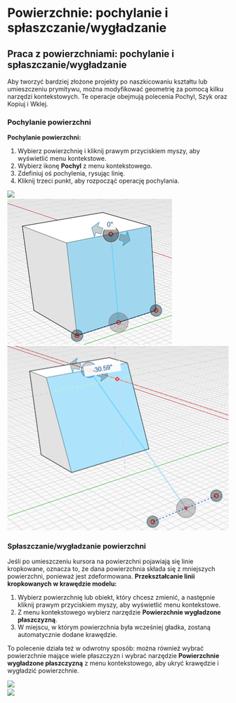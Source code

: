 # Powierzchnie: pochylanie i spłaszczanie/wygładzanie

## Praca z powierzchniami: pochylanie i spłaszczanie/wygładzanie

Aby tworzyć bardziej złożone projekty po naszkicowaniu kształtu lub umieszczeniu prymitywu, można modyfikować geometrię za pomocą kilku narzędzi kontekstowych. Te operacje obejmują polecenia Pochyl, Szyk oraz Kopiuj i Wklej.

### Pochylanie powierzchni

**Pochylanie powierzchni:**

1. Wybierz powierzchnię i kliknij prawym przyciskiem myszy, aby wyświetlić menu kontekstowe.&#x20;
2. Wybierz ikonę **Pochyl** z menu kontekstowego.
3. Zdefiniuj oś pochylenia, rysując linię.&#x20;
4. Kliknij trzeci punkt, aby rozpocząć operację pochylania.

![](<../.gitbook/assets/tilt\_face (1).png>)\
![](../.gitbook/assets/tilt2.png)\
![](../.gitbook/assets/tilt3.png)

### Spłaszczanie/wygładzanie powierzchni

Jeśli po umieszczeniu kursora na powierzchni pojawiają się linie kropkowane, oznacza to, że dana powierzchnia składa się z mniejszych powierzchni, ponieważ jest zdeformowana. **Przekształcanie linii kropkowanych w krawędzie modelu:**

1. Wybierz powierzchnię lub obiekt, który chcesz zmienić, a następnie kliknij prawym przyciskiem myszy, aby wyświetlić menu kontekstowe.&#x20;
2. Z menu kontekstowego wybierz narzędzie **Powierzchnie wygładzone płaszczyzną**.&#x20;
3. W miejscu, w którym powierzchnia była wcześniej gładka, zostaną automatycznie dodane krawędzie.&#x20;

To polecenie działa też w odwrotny sposób: można również wybrać powierzchnie mające wiele płaszczyzn i wybrać narzędzie **Powierzchnie wygładzone płaszczyzną** z menu kontekstowego, aby ukryć krawędzie i wygładzić powierzchnie.

![](../.gitbook/assets/smooth\_face.png)\
![](../.gitbook/assets/smoothed\_face.png)
